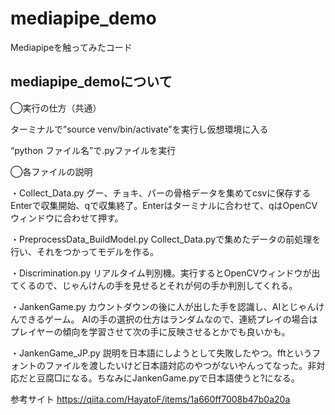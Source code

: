 # mediapipe_demo
Mediapipeを触ってみたコード

## mediapipe_demoについて

◯実行の仕方（共通）

ターミナルで”source venv/bin/activate”を実行し仮想環境に入る

“python ファイル名”で.pyファイルを実行


◯各ファイルの説明

・Collect_Data.py
グー、チョキ、パーの骨格データを集めてcsvに保存する
Enterで収集開始、qで収集終了。Enterはターミナルに合わせて、qはOpenCVウィンドウに合わせて押す。

・PreprocessData_BuildModel.py
Collect_Data.pyで集めたデータの前処理を行い、それをつかってモデルを作る。

・Discrimination.py
リアルタイム判別機。実行するとOpenCVウィンドウが出てくるので、じゃんけんの手を見せるとそれが何の手か判別してくれる。

・JankenGame.py
カウントダウンの後に人が出した手を認識し、AIとじゃんけんできるゲーム。
AIの手の選択の仕方はランダムなので、連続プレイの場合はプレイヤーの傾向を学習させて次の手に反映させるとかでも良いかも。

・JankenGame_JP.py
説明を日本語にしようとして失敗したやつ。fftというフォントのファイルを渡したいけど日本語対応のやつがないやんってなった。非対応だと豆腐□になる。ちなみにJankenGame.pyで日本語使うと?になる。

参考サイト
https://qiita.com/HayatoF/items/1a660ff7008b47b0a20a


